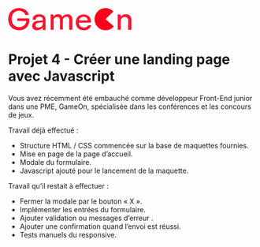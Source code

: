 <img src="./Logo.png" alt="img" />

<h1> Projet 4 - Créer une landing page avec Javascript </h1>

Vous avez récemment été embauché comme développeur Front-End junior dans une PME, GameOn, spécialisée dans les conférences et les concours de jeux. 

Travail déjà effectué : </br>

- Structure HTML / CSS commencée sur la base de maquettes fournies.</br>
- Mise en page de la page d’accueil.</br>
- Modale du formulaire.</br>
- Javascript ajouté pour le lancement de la maquette.</br>

Travail qu’il restait à effectuer :</br>

- Fermer la modale par le bouton « X ».</br>
- Implémenter les entrées du formulaire.</br>
- Ajouter validation ou messages d’erreur .</br>
- Ajouter une confirmation quand l’envoi est réussi.</br>
- Tests manuels du responsive.</br>

